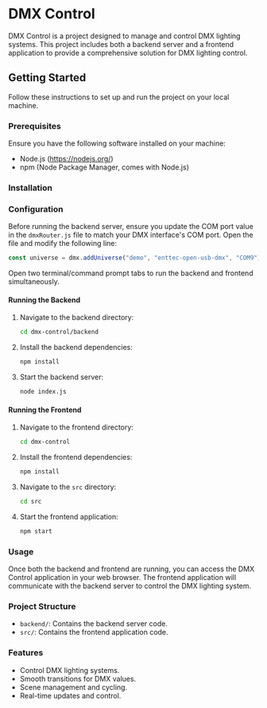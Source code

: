 # DMX Control

DMX Control is a project designed to manage and control DMX lighting systems. This project includes both a backend server and a frontend application to provide a comprehensive solution for DMX lighting control.

## Getting Started

Follow these instructions to set up and run the project on your local machine.

### Prerequisites

Ensure you have the following software installed on your machine:

- Node.js (https://nodejs.org/)
- npm (Node Package Manager, comes with Node.js)

### Installation

### Configuration

Before running the backend server, ensure you update the COM port value in the `dmxRouter.js` file to match your DMX interface's COM port. Open the file and modify the following line:

```javascript
const universe = dmx.addUniverse("demo", "enttec-open-usb-dmx", "COM9");
```

Open two terminal/command prompt tabs to run the backend and frontend simultaneously.

#### Running the Backend

1. Navigate to the backend directory:
    ```sh
    cd dmx-control/backend
    ```

2. Install the backend dependencies:
    ```sh
    npm install
    ```

3. Start the backend server:
    ```sh
    node index.js
    ```

#### Running the Frontend

1. Navigate to the frontend directory:
    ```sh
    cd dmx-control
    ```

2. Install the frontend dependencies:
    ```sh
    npm install
    ```

3. Navigate to the `src` directory:
    ```sh
    cd src
    ```

4. Start the frontend application:
    ```sh
    npm start
    ```

### Usage

Once both the backend and frontend are running, you can access the DMX Control application in your web browser. The frontend application will communicate with the backend server to control the DMX lighting system.

### Project Structure

- `backend/`: Contains the backend server code.
- `src/`: Contains the frontend application code.

### Features

- Control DMX lighting systems.
- Smooth transitions for DMX values.
- Scene management and cycling.
- Real-time updates and control.
